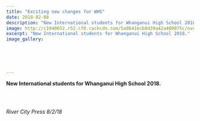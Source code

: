 ```yaml
---
title: "Exciting new changes for WHS"
date: 2018-02-08
description: "New International students for Whanganui High School 2018..."
image: http://c1940652.r52.cf0.rackcdn.com/5a8641ecb8d39a42a400075c/overseas-students-photo-rcp-8-feb.jpg
excerpt: "New International students for Whanganui High School 2018."
image_gallery:
    
    
    
    
    
---
```


<p><strong>New International students for Whanganui High School 2018.</strong></p>
<p><strong><br /></strong></p>
<p><strong><img src=http://c1940652.r52.cf0.rackcdn.com/5a864192b8d39a42a400075a/overseas-students-writeup-rcp-8-feb.jpg alt="" /></strong></p>
<p><em>River City Press 8/2/18</em></p>


